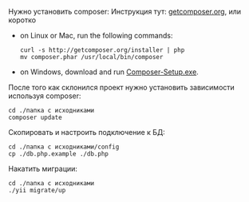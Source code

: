 Нужно установить composer:
Инструкция тут: [getcomposer.org](https://getcomposer.org/download/), или коротко

* on Linux or Mac, run the following commands:

  ```
  curl -s http://getcomposer.org/installer | php
  mv composer.phar /usr/local/bin/composer
  ```
* on Windows, download and run [Composer-Setup.exe](https://getcomposer.org/Composer-Setup.exe).

После того как склонился проект нужно установить зависимости используя composer:
  ```
  cd ./папка с исходниками
  composer update
  ```
Скопировать и настроить подключение к БД:
```
cd ./папка с исходниками/config
cp ./db.php.example ./db.php
```

Накатить миграции:
  ```
  cd ./папка с исходниками
 ./yii migrate/up
  ```